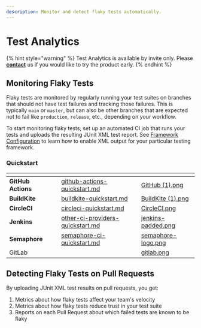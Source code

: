 ```yaml
---
description: Monitor and detect flaky tests automatically.
---
```


# Test Analytics

{% hint style="warning" %}
Test Analytics is available by invite only. Please [**contact**](https://trunk.io/about) us if you would like to try the product early.
{% endhint %}

## Monitoring Flaky Tests

Flaky tests are monitored by regularly running your test suites on branches that should not have test failures and tracking those failures. This is typically `main` or `master`, but can also be other branches that are expected not to fail like `production`, `release`, etc., depending on your workflow.

To start monitoring flaky tests, set up an automated CI job that runs your tests and uploads the resulting JUnit XML test report. See [Framework Configuration](frameworks/) to learn how to enable XML output for your particular testing framework.

### Quickstart

<table data-view="cards" data-full-width="false"><thead><tr><th></th><th data-hidden></th><th data-hidden data-card-target data-type="content-ref"></th><th data-hidden data-card-cover data-type="files"></th></tr></thead><tbody><tr><td><strong>GitHub Actions</strong></td><td></td><td><a href="ci-providers/github-actions-quickstart.md">github-actions-quickstart.md</a></td><td><a href="../.gitbook/assets/GitHub (1).png">GitHub (1).png</a></td></tr><tr><td><strong>BuildKite</strong></td><td></td><td><a href="ci-providers/buildkite-quickstart.md">buildkite-quickstart.md</a></td><td><a href="../.gitbook/assets/BuildKite (1).png">BuildKite (1).png</a></td></tr><tr><td><strong>CircleCI</strong></td><td></td><td><a href="ci-providers/circleci-quickstart.md">circleci-quickstart.md</a></td><td><a href="../.gitbook/assets/CircleCI.png">CircleCI.png</a></td></tr><tr><td><strong>Jenkins</strong></td><td></td><td><a href="ci-providers/other-ci-providers-quickstart.md">other-ci-providers-quickstart.md</a></td><td><a href="../.gitbook/assets/jenkins-padded.png">jenkins-padded.png</a></td></tr><tr><td><strong>Semaphore</strong></td><td></td><td><a href="ci-providers/semaphore-ci-quickstart.md">semaphore-ci-quickstart.md</a></td><td><a href="../.gitbook/assets/semaphore-logo.png">semaphore-logo.png</a></td></tr><tr><td>GitLab</td><td></td><td></td><td><a href="../.gitbook/assets/gitlab.png">gitlab.png</a></td></tr></tbody></table>

## Detecting Flaky Tests on Pull Requests

By uploading JUnit XML test results on pull requests, you get:

1. Metrics about how flaky tests affect your team's velocity
2. Metrics about how flaky tests reduce trust in your test suite
3. Reports on each Pull Request about which failed tests are known to be flaky
